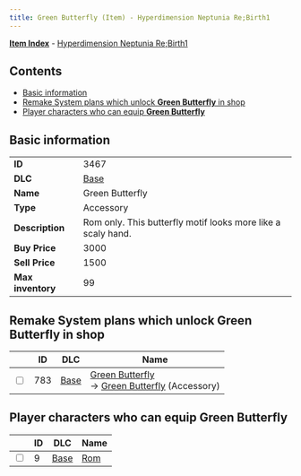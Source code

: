```yaml
---
title: Green Butterfly (Item) - Hyperdimension Neptunia Re;Birth1
---
```


[**Item Index**](/neptunia/rb1/item/index.html) - [Hyperdimension Neptunia Re;Birth1](/neptunia/rb1)

## Contents

- [Basic information](#basic-information)
- [Remake System plans which unlock **Green Butterfly** in shop](#remake-system-plans-which-unlock-green-butterfly-in-shop)
- [Player characters who can equip **Green Butterfly**](#player-characters-who-can-equip-green-butterfly)

## Basic information

|   |   |
| -- | -- |
| **ID** | 3467 |
| **DLC** | [Base](/neptunia/rb1/dlc/1-base.html) |
| **Name** | Green Butterfly |
| **Type** | Accessory |
| **Description** | Rom only. This butterfly motif looks more like a scaly hand. |
| **Buy Price** | 3000 |
| **Sell Price** | 1500 |
| **Max inventory** | 99 |


## Remake System plans which unlock **Green Butterfly** in shop

|    | ID | DLC | Name |
| -- | -- | --- | ---- |
| <input type="checkbox" id="rb1-remake-1-783" class="trackbox" /> | 783 | [Base](/neptunia/rb1/dlc/1-base.html) | [Green Butterfly](/neptunia/rb1/remake/1-783-green-butterfly.html)<br /> → [Green Butterfly](/neptunia/rb1/item/1-3467-green-butterfly.html) (Accessory) |


## Player characters who can equip **Green Butterfly**

|    | ID | DLC | Name |
| -- | -- | --- | ---- |
| <input type="checkbox" id="rb1-player-1-9" class="trackbox" /> | 9 | [Base](/neptunia/rb1/dlc/1-base.html) | [Rom](/neptunia/rb1/player/1-9-rom.html) |
